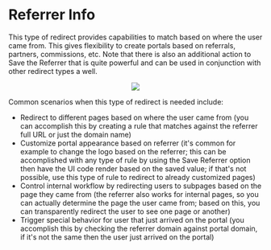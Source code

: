 # Referrer Info

This type of redirect provides capabilities to match based on where the user came from. This gives flexibility to create portals based on referrals, partners, commissions, etc. Note that there is also an additional action to Save the Referrer that is quite powerful and can be used in conjunction with other redirect types a well.

<div style="text-align:center">

![](\../assets/redirect-by-referrer.png)

</div>

Common scenarios when this type of redirect is needed include:

* Redirect to different pages based on where the user came from (you can accomplish this by creating a rule that matches against the referrer full URL or just the domain name)
* Customize portal appearance based on referrer (it's common for example to change the logo based on the referrer; this can be accomplished with any type of rule by using the Save Referrer option then have the UI code render based on the saved value; if that's not possible, use this type of rule to redirect to already customized pages)
* Control internal workflow by redirecting users to subpages based on the page they came from (the referrer also works for internal pages, so you can actually determine the page the user came from; based on this, you can transparently redirect the user to see one page or another)
* Trigger special behavior for user that just arrived on the portal (you accomplish this by checking the referrer domain against portal domain, if it's not the same then the user just arrived on the portal)